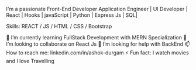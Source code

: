I'm a passionate Front-End Developer
Application Engineer | UI Developer | React | Hooks | javaScript | Python | Express Js | SQL|

Skills: REACT / JS / HTML / CSS / Bootstrap

🌱 I’m currently learning FullStack Development with MERN Specialization
👯 I’m looking to collaborate on React Js
🤔 I’m looking for help with BackEnd
📫 How to reach me: linkedin.com/in/ashok-durgam
⚡ Fun fact: I watch movies and I love Travelling
